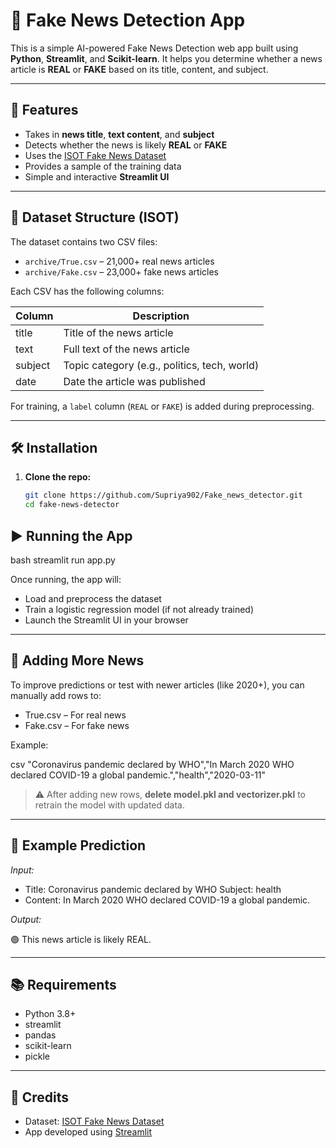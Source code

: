 # 📰 Fake News Detection App

This is a simple AI-powered Fake News Detection web app built using **Python**, **Streamlit**, and **Scikit-learn**. It helps you determine whether a news article is **REAL** or **FAKE** based on its title, content, and subject.

---

## 🚀 Features

- Takes in **news title**, **text content**, and **subject**
- Detects whether the news is likely **REAL** or **FAKE**
- Uses the [ISOT Fake News Dataset](https://www.kaggle.com/datasets/clmentbisaillon/fake-and-real-news-dataset)
- Provides a sample of the training data
- Simple and interactive **Streamlit UI**

---

## 📁 Dataset Structure (ISOT)

The dataset contains two CSV files:

- `archive/True.csv` – 21,000+ real news articles
- `archive/Fake.csv` – 23,000+ fake news articles

Each CSV has the following columns:

| Column   | Description                                     |
|----------|-------------------------------------------------|
| title    | Title of the news article                       |
| text     | Full text of the news article                   |
| subject  | Topic category (e.g., politics, tech, world)    |
| date     | Date the article was published                  |

For training, a `label` column (`REAL` or `FAKE`) is added during preprocessing.

---

## 🛠 Installation

1. **Clone the repo:**
   ```bash
   git clone https://github.com/Supriya902/Fake_news_detector.git
   cd fake-news-detector
## ▶ Running the App

bash
streamlit run app.py


Once running, the app will:

* Load and preprocess the dataset
* Train a logistic regression model (if not already trained)
* Launch the Streamlit UI in your browser

---

## 📅 Adding More News
To improve predictions or test with newer articles (like 2020+), you can manually add rows to:

* True.csv – For real news
* Fake.csv – For fake news

Example:

csv
"Coronavirus pandemic declared by WHO","In March 2020 WHO declared COVID-19 a global pandemic.","health","2020-03-11"


> ⚠ After adding new rows, **delete model.pkl and vectorizer.pkl** to retrain the model with updated data.

---

## 🧪 Example Prediction

*Input:*

* Title: Coronavirus pandemic declared by WHO
 Subject: health
* Content: In March 2020 WHO declared COVID-19 a global pandemic.

*Output:*


🟢 This news article is likely REAL.


---

## 📚 Requirements

* Python 3.8+
* streamlit
* pandas
* scikit-learn
* pickle

---

## 📌 Credits

* Dataset: [ISOT Fake News Dataset](https://www.kaggle.com/datasets/clmentbisaillon/fake-and-real-news-dataset)
* App developed using [Streamlit](https://streamlit.io/)
